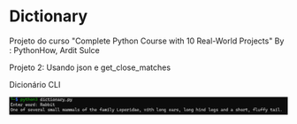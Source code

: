 # Dictionary

Projeto do curso "Complete Python Course with 10 Real-World Projects" By : PythonHow, Ardit Sulce

Projeto 2: Usando json e get_close_matches

Dicionário CLI

![Dicionário](dicionario.png)
